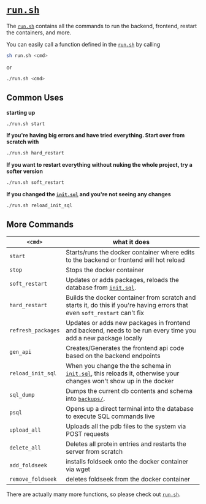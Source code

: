 #  [`run.sh`](../run.sh)

The [`run.sh`](../run.sh) contains all the commands to run the backend, frontend, restart the containers, and more.

You can easily call a function defined in the [`run.sh`](../run.sh) by calling

```bash
sh run.sh <cmd>
```

or

```bash
./run.sh <cmd>
```

## Common Uses

**starting up**

```bash
./run.sh start
```

**If you're having big errors and have tried everything. Start over from scratch with**

```bash
./run.sh hard_restart
```

**If you want to restart everything without nuking the whole project, try a softer version**


```bash
./run.sh soft_restart
```


**If you changed the [`init.sql`](../backend/init.sql) and you're not seeing any changes**

```bash
./run.sh reload_init_sql
```

## More Commands

|  `<cmd>` |  what it does  |
|---|---|
|  `start` |  Starts/runs the docker container where edits to the backend or frontend will hot reload |
|  `stop` |   Stops the docker container |
|  `soft_restart` |  Updates or adds packages, reloads the database from [`init.sql`](../backend/init.sql). |
|  `hard_restart` |  Builds the docker container from scratch and starts it, do this if you're having errors that even `soft_restart` can't fix |
|  `refresh_packages` |   Updates or adds new packages in frontend and backend, needs to be run every time you add a new package locally |
|  `gen_api` |  Creates/Generates the frontend api code based on the backend endpoints |
|  `reload_init_sql` |   When you change the the schema in [`init.sql`](../backend/init.sql), this reloads it, otherwise your changes won't show up in the docker |
|  `sql_dump` | Dumps the current db contents and schema into [`backups/`](../backend/backups/).|
|  `psql` | Opens up a direct terminal into the database to execute SQL commands live |
|  `upload_all` |  Uploads all the pdb files to the system via POST requests |
|  `delete_all` |  Deletes all protein entries and restarts the server from scratch |
|  `add_foldseek` |  installs foldseek onto the docker container via wget |
|  `remove_foldseek` |  deletes foldseek from the docker container |

There are actually many more functions, so please check out [`run.sh`](../run.sh).

